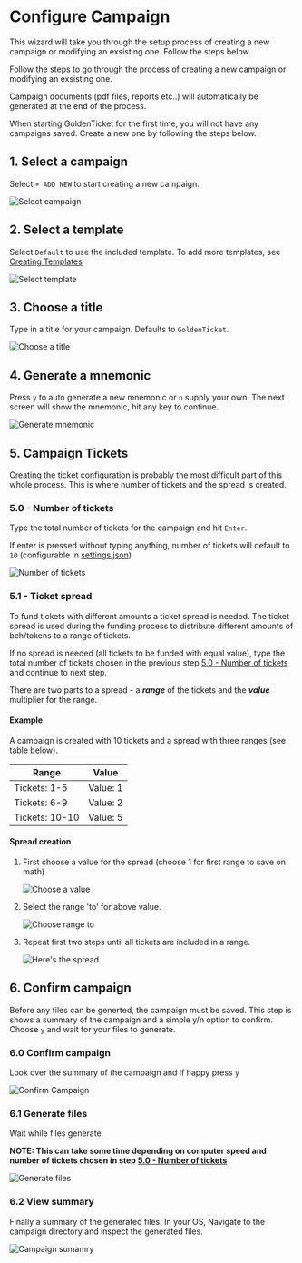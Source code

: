 # Configure Campaign

This wizard will take you through the setup process of creating a new campaign or modifying an exsisting one. Follow the steps below.

Follow the steps to go through the process of creating a new campaign or modifying an exsisting one.

Campaign documents (pdf files, reports etc..) will automatically be generated at the end of the process.

When starting GoldenTicket for the first time, you will not have any campaigns saved. Create a new one by following the steps below.

## 1. Select a campaign

Select `+ ADD NEW` to start creating a new campaign.

![Select campaign](./images/select-campaign.png)

## 2. Select a template

Select `Default` to use the included template. To add more templates, see [Creating Templates](./creating-templates.md)

![Select template](./images/select-template.png)

## 3. Choose a title

Type in a title for your campaign. Defaults to `GoldenTicket`.

![Choose a title](./images/campaign-title.png)

## 4. Generate a mnemonic

Press `y` to auto generate a new mnemonic or `n` supply your own. The next screen will show the mnemonic, hit any key to continue.

![Generate mnemonic](./images/generate-mnemonic.png)

## 5. Campaign Tickets

Creating the ticket configuration is probably the most difficult part of this whole process. This is where number of tickets and the spread is created.

### 5.0 - Number of tickets

Type the total number of tickets for the campaign and hit `Enter`.

If enter is pressed without typing anything, number of tickets will default to `10` (configurable in [settings.json](../README.md#settings))

![Number of tickets](./images/campaign-tickets-count.png)

### 5.1 - Ticket spread

To fund tickets with different amounts a ticket spread is needed. The ticket spread is used during the funding process to distribute different amounts of bch/tokens to a range of tickets.

If no spread is needed (all tickets to be funded with equal value), type the total number of tickets chosen in the previous step [5.0 - Number of tickets](#50---number-of-tickets) and continue to next step.

There are two parts to a spread - a **_range_** of the tickets and the **_value_** multiplier for the range.

#### Example

A campaign is created with 10 tickets and a spread with three ranges (see table below).

| Range          | Value    |
| -------------- | -------- |
| Tickets: 1-5   | Value: 1 |
| Tickets: 6-9   | Value: 2 |
| Tickets: 10-10 | Value: 5 |

#### Spread creation

1. First choose a value for the spread (choose 1 for first range to save on math)

   ![Choose a value](./images/tickets-spread.png)

2. Select the range 'to' for above value.

   ![Choose range to](./images/ticket-range.png)

3. Repeat first two steps until all tickets are included in a range.

   ![Here's the spread](./images/ticket-spread-complete.png)

## 6. Confirm campaign

Before any files can be generted, the campaign must be saved. This step is shows a summary of the campaign and a simple y/n option to confirm. Choose `y` and wait for your files to generate.

### 6.0 Confirm campaign

Look over the summary of the campaign and if happy press `y`

![Confirm Campaign](./images/campaign-confirm.png)

### 6.1 Generate files

Wait while files generate.

**NOTE: This can take some time depending on computer speed and number of tickets chosen in step [5.0 - Number of tickets](#50---number-of-tickets)**

![Generate files](./images/campaign-generate.png)

### 6.2 View summary

Finally a summary of the generated files. In your OS, Navigate to the campaign directory and inspect the generated files.

![Campaign sumamry](./images/campaign-summary.png)
